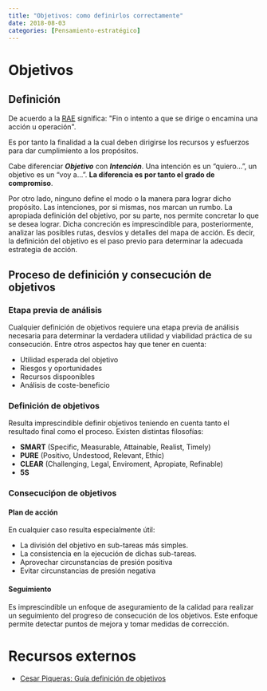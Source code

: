 ```yaml
---
title: "Objetivos: como definirlos correctamente"
date: 2018-08-03
categories: [Pensamiento-estratégico]
---
```


# Objetivos
## Definición
De acuerdo a la [RAE](https://dle.rae.es/objetivo) significa: "Fin o intento a que se dirige o encamina una acción u operación".

Es por tanto la finalidad a la cual deben dirigirse los recursos y esfuerzos para dar cumplimiento a los propósitos.

Cabe diferenciar ***Objetivo*** con ***Intención***. Una intención es un “quiero…”, un objetivo es un “voy a…”. **La diferencia es por tanto el grado de compromiso**. 

Por otro lado, ninguno define el modo o la manera para lograr dicho propósito. Las intenciones, por si mismas, nos marcan un rumbo. La apropiada definición del objetivo, por su parte, nos permite concretar lo que se desea lograr. Dicha concreción es imprescindible para, posteriormente, analizar las posibles rutas, desvíos y detalles del mapa de acción. Es decir, la definición del objetivo es el paso previo para determinar la adecuada estrategia de acción.

## Proceso de definición y consecución de objetivos
### Etapa previa de análisis
Cualquier definición de objetivos requiere una etapa previa de análisis necesaria para determinar la verdadera utilidad y viabilidad práctica de su consecución. Entre otros aspectos hay que tener en cuenta:
- Utilidad esperada del objetivo
- Riesgos y oportunidades
- Recursos dispoonibles
- Análisis de coste-beneficio

### Definición de objetivos
Resulta imprescindible definir objetivos teniendo en cuenta tanto el resultado final como el proceso. Existen distintas filosofías:

- **SMART** (Specific, Measurable, Attainable, Realist, Timely)
- **PURE** (Positivo, Undestood, Relevant, Ethic)
- **CLEAR** (Challenging, Legal, Enviroment, Apropiate, Refinable)
- **5S**

### Consecuciṕon de objetivos
#### Plan de acción
En cualquier caso resulta especialmente útil:
- La división del objetivo en sub-tareas más simples.
- La consistencia en la ejecución de dichas sub-tareas.
- Aprovechar circunstancias de presión positiva
- Evitar circunstancias de presión negativa

#### Seguimiento
Es imprescindible un enfoque de aseguramiento de la calidad para realizar un seguimiento del progreso de consecución de los objetivos. Este enfoque permite detectar puntos de mejora y tomar medidas de corrección.

# Recursos externos
- [Cesar Piqueras: Guía definición de objetivos](https://www.cesarpiqueras.com/guia-para-definicion-de-objetivos/) 